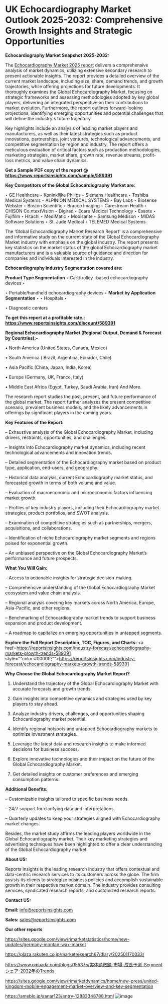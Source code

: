 # UK Echocardiography Market Outlook 2025-2032: Comprehensive Growth Insights and Strategic Opportunities

<strong>Echocardiography Market Snapshot 2025-2032:</strong>

The <a href=https://www.reportsinsights.com/sample/589391>Echocardiography Market 2025 report</a> delivers a comprehensive analysis of market dynamics, utilizing extensive secondary research to present actionable insights. The report provides a detailed overview of the current market landscape, including size, share, demand trends, and growth trajectories, while offering projections for future developments. It thoroughly examines the Global Echocardiography Market, focusing on strategic frameworks and assessing methodologies adopted by key global players, delivering an integrated perspective on their contributions to market evolution. Furthermore, the report outlines forward-looking projections, identifying emerging opportunities and potential challenges that will define the industry's future trajectory.

Key highlights include an analysis of leading market players and manufacturers, as well as their latest strategies such as product innovations, partnerships, joint ventures, technological advancements, and competitive segmentation by region and industry. The report offers a meticulous evaluation of critical factors such as production methodologies, marketing strategies, market share, growth rate, revenue streams, profit-loss metrics, and value chain dynamics.

<strong>Get a Sample PDF copy of the report @ <a href=https://www.reportsinsights.com/sample/589391 style=color:#0000ff;>https://www.reportsinsights.com/sample/589391</a></strong>

<strong>Key Competitors of the Global Echocardiography Market are:</strong>

‣ GE Healthcare
‣ Koninklijke Philips
‣ Siemens Healthcare
‣ Toshiba Medical Systems
‣ ALPINION MEDICAL SYSTEMS
‣ Bay Labs
‣ Biosense Webster
‣ Boston Scientific
‣ Bracco Imaging
‣ Carestream Health
‣ CHISON Co.ntextVision
‣ Digirad
‣ Ecare Medical Technology
‣ Esaote
‣ Fujifilm
‣ Hitachi
‣ MediMatic
‣ Mobisante
‣ Samsung Medison
‣ MIDAS Software Solutions
‣ St. Jude Medical
‣ TELEMED Medical Systems

The ‘Global Echocardiography Market Research Report’ is a comprehensive and informative study on the current state of the Global Echocardiography Market industry with emphasis on the global industry. The report presents key statistics on the market status of the global Echocardiography market manufacturers and is a valuable source of guidance and direction for companies and individuals interested in the industry.

<strong>Echocardiography Industry Segmentation covered are:</strong>

<strong>Product Type Segmentation</strong>
‣
Cart/trolley -based echocardiography devices
‣ 

‣ Portable/handheld echocardiography devices
‣ 
<strong>Market by Application Segmentation</strong>
‣
‣  Hospitals
‣ 

‣ Diagnostic centers

<strong>To get this report at a profitable rate.: <a href=https://www.reportsinsights.com/discount/589391 style=color:#0000ff;>https://www.reportsinsights.com/discount/589391</a></strong>

<strong>Regional Echocardiography Market (Regional Output, Demand &amp; Forecast by Countries):-</strong>

• North America (United States, Canada, Mexico)

• South America ( Brazil, Argentina, Ecuador, Chile)

• Asia Pacific (China, Japan, India, Korea)

• Europe (Germany, UK, France, Italy)

• Middle East Africa (Egypt, Turkey, Saudi Arabia, Iran) And More.

The research report studies the past, present, and future performance of the global market. The report further analyzes the present competitive scenario, prevalent business models, and the likely advancements in offerings by significant players in the coming years.

<strong>Key Features of the Report:</strong>

– Exhaustive analysis of the Global Echocardiography Market, including drivers, restraints, opportunities, and challenges.

– Insights into Echocardiography market dynamics, including recent technological advancements and innovation trends.

– Detailed segmentation of the Echocardiography market based on product type, application, end-users, and geography.

– Historical data analysis, current Echocardiography market status, and forecasted growth in terms of both volume and value.

– Evaluation of macroeconomic and microeconomic factors influencing market growth.

– Profiles of key industry players, including their Echocardiography market strategies, product portfolios, and SWOT analysis.

– Examination of competitive strategies such as partnerships, mergers, acquisitions, and collaborations.

– Identification of niche Echocardiography market segments and regions poised for exponential growth.

– An unbiased perspective on the Global Echocardiography Market’s performance and future prospects.

<strong>What You Will Gain:</strong>

– Access to actionable insights for strategic decision-making.

– Comprehensive understanding of the Global Echocardiography Market ecosystem and value chain analysis.

– Regional analysis covering key markets across North America, Europe, Asia-Pacific, and other regions.

– Benchmarking of Echocardiography market trends to support business expansion and product development.

– A roadmap to capitalize on emerging opportunities in untapped segments.

<strong>Explore the Full Report Description, TOC, Figures, and Charts:</strong>
<a href=https://reportsinsights.com/industry-forecast/echocardiography-markets-growth-trends-589391 style=""color:#0000ff;"">https://reportsinsights.com/industry-forecast/echocardiography-markets-growth-trends-589391</a>

<strong>Why Choose the Global Echocardiography Market Report?</strong>

1. Understand the trajectory of the Global Echocardiography Market with accurate forecasts and growth trends.

2. Gain insights into competitive dynamics and strategies used by key players to stay ahead.

3. Analyze industry drivers, challenges, and opportunities shaping Echocardiography market potential.

4. Identify regional hotspots and untapped Echocardiography markets to optimize investment strategies.

5. Leverage the latest data and research insights to make informed decisions for business success.

6. Explore innovative technologies and their impact on the future of the Global Echocardiography Market.

7. Get detailed insights on customer preferences and emerging consumption patterns.

<strong>Additional Benefits:</strong>

– Customizable insights tailored to specific business needs.

– 24/7 support for clarifying data and interpretations.

– Quarterly updates to keep your strategies aligned with Echocardiography market changes.

Besides, the market study affirms the leading players worldwide in the Global Echocardiography market. Their key marketing strategies and advertising techniques have been highlighted to offer a clear understanding of the Global Echocardiography market.

<strong><strong>About US</strong>:</strong>

Reports Insights is the leading research industry that offers contextual and data-centric research services to its customers across the globe. The firm assists its clients to strategize business policies and accomplish sustainable growth in their respective market domain. The industry provides consulting services, syndicated research reports, and customized research reports.

<strong>Contact US:</strong>

<p class=><b>Email:</b> <a href=mailto:info@reportsinsights.com>info@reportsinsights.com</a></p>
<p class=><b>Sales:</b> <a href=mailto:sales@reportsinsights.com>sales@reportsinsights.com</a></p>

<strong>Our other reports</strong>

<a href=https://sites.google.com/view/rimarketstatistics/home/new-updates/germany-montan-wax-market>https://sites.google.com/view/rimarketstatistics/home/new-updates/germany-montan-wax-market</a>

<a href=https://plaza.rakuten.co.jp/marketresearch67/diary/202501170033/>https://plaza.rakuten.co.jp/marketresearch67/diary/202501170033/</a>

<a href=https://www.omaada.com/blogs/155375/実体顕微鏡-市場-成長予測-Segmentシェア-2032年のTrends>https://www.omaada.com/blogs/155375/実体顕微鏡-市場-成長予測-Segmentシェア-2032年のTrends</a>

<a href=https://sites.google.com/view/rimarketdynamics/home/new-press/united-kingdom-mobile-engagement-market-overview-and-key-segmentation>https://sites.google.com/view/rimarketdynamics/home/new-press/united-kingdom-mobile-engagement-market-overview-and-key-segmentation</a>

<a href=https://ameblo.jp/aanar123/entry-12883348788.html>https://ameblo.jp/aanar123/entry-12883348788.html</a>
![image](https://github.com/user-attachments/assets/97307d54-5001-4c61-9f22-3fb4844add9c)
